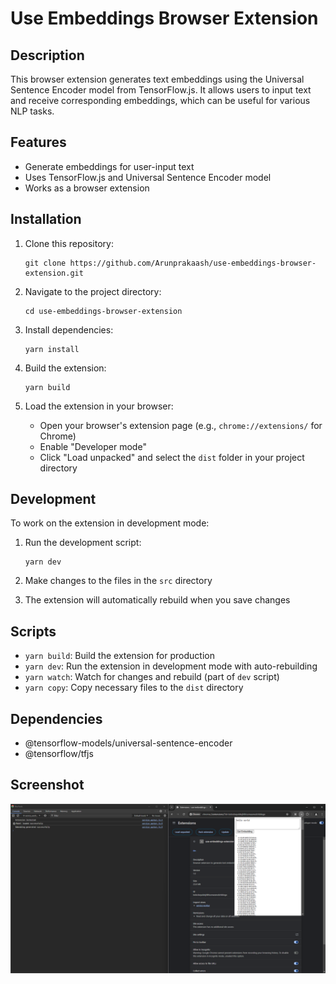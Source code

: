 # Use Embeddings Browser Extension

## Description

This browser extension generates text embeddings using the Universal Sentence Encoder model from TensorFlow.js. It allows users to input text and receive corresponding embeddings, which can be useful for various NLP tasks.

## Features

- Generate embeddings for user-input text
- Uses TensorFlow.js and Universal Sentence Encoder model
- Works as a browser extension

## Installation

1. Clone this repository:
   ```
   git clone https://github.com/Arunprakaash/use-embeddings-browser-extension.git
   ```

2. Navigate to the project directory:
   ```
   cd use-embeddings-browser-extension
   ```

3. Install dependencies:
   ```
   yarn install
   ```

4. Build the extension:
   ```
   yarn build
   ```

5. Load the extension in your browser:
   - Open your browser's extension page (e.g., `chrome://extensions/` for Chrome)
   - Enable "Developer mode"
   - Click "Load unpacked" and select the `dist` folder in your project directory

## Development

To work on the extension in development mode:

1. Run the development script:
   ```
   yarn dev
   ```

2. Make changes to the files in the `src` directory
3. The extension will automatically rebuild when you save changes

## Scripts

- `yarn build`: Build the extension for production
- `yarn dev`: Run the extension in development mode with auto-rebuilding
- `yarn watch`: Watch for changes and rebuild (part of `dev` script)
- `yarn copy`: Copy necessary files to the `dist` directory

## Dependencies

- @tensorflow-models/universal-sentence-encoder
- @tensorflow/tfjs

## Screenshot

![screenshot](/static/screenshot.png "screenshot")